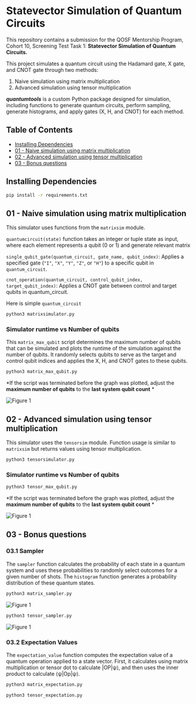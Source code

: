 # Statevector Simulation of Quantum Circuits

This repository contains a submission for the QOSF Mentorship Program, Cohort 10, Screening Test Task 1: **Statevector Simulation of Quantum Circuits.**

This project simulates a quantum circuit using the Hadamard gate, X gate, and CNOT gate through two methods: 

1. Naive simulation using matrix multiplication 
2. Advanced simulation using tensor multiplication

***quantumtools*** is a custom Python package designed for simulation, including functions to generate quantum circuits, perform sampling, generate histograms, and apply gates (X, H, and CNOT) for each method.

## Table of Contents

- [Installing Dependencies](#installing-dependencies)
- [01 - Naive simulation using matrix multiplication](#01---naive-simulation-using-matrix-multiplication)
- [02 - Advanced simulation using tensor multiplication](#02---advanced-simulation-using-tensor-multiplication)
- [03 - Bonus questions](#03---Bonus-questions)
## Installing Dependencies
```bash
pip install -r requirements.txt
```
## 01 - Naive simulation using matrix multiplication
This simulator uses functions from the `matrixsim` module.

`quantumcircuit(state)` function takes an integer or tuple state as input, where each element represents a qubit (0 or 1) and generate relevant matrix

`single_qubit_gate(quantum_circuit, gate_name, qubit_index)`: Applies a specified gate (`"I"`, `"X"`, `"Y"`, `"Z"`, or `"H"`) to a specific qubit in `quantum_circuit`.

`cnot_operation(quantum_circuit, control_qubit_index, target_qubit_index)`: Applies a CNOT gate between control and target qubits in quantum_circuit.

Here is simple `quantum_circuit`
```bash
python3 matrixsimulator.py
```
### Simulator runtime vs Number of qubits
This `matrix_max_qubit` script determines the maximum number of qubits that can be simulated and plots the runtime of the simulation against the number of qubits. It randomly selects qubits to serve as the target and control qubit indices and applies the X, H, and CNOT gates to these qubits.

```bash
python3 matrix_max_qubit.py
```
*If the script was terminated before the graph was plotted, adjust the **maximum number of qubits** to the **last system qubit count** *

![Figure 1](https://github.com/hcnpeiris/statevec-sim/blob/main/images/Figure_1.png?raw=true)

## 02 - Advanced simulation using tensor multiplication
This simulator uses the `tensorsim` module. Function usage is similar to `matrixsim` but returns values using tensor multiplication.

```bash
python3 tensorsimulator.py
```
### Simulator runtime vs Number of qubits
```bash
python3 tensor_max_qubit.py
```
*If the script was terminated before the graph was plotted, adjust the **maximum number of qubits** to the **last system qubit count** *

![Figure 1](https://github.com/hcnpeiris/statevec-sim/blob/main/images/Figure_2.png?raw=true)

## 03 - Bonus questions
### 03.1 Sampler
The `sampler` function calculates the probability of each state in a quantum system and uses these probabilities to randomly select outcomes for a given number of shots. The `histogram` function generates a probability distribution of these quantum states.

```bash
python3 matrix_sampler.py
```
![Figure 1](https://github.com/hcnpeiris/statevec-sim/blob/main/images/Figure_3.png?raw=true)
```bash
python3 tensor_sampler.py
```
![Figure 1](https://github.com/hcnpeiris/statevec-sim/blob/main/images/Figure_4.png?raw=true)

### 03.2 Expectation Values

The `expectation_value` function computes the expectation value of a quantum operation applied to a state vector.  First, it calculates using matrix multiplication or tensor dot to calculate |OP|ψ⟩, and then uses the inner product to calculate ⟨ψ|Op|ψ⟩.

```bash
python3 matrix_expectation.py
```
```bash
python3 tensor_expectation.py
```
